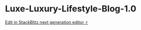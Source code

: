 # Luxe-Luxury-Lifestyle-Blog-1.0

[Edit in StackBlitz next generation editor ⚡️](https://stackblitz.com/~/github.com/Sayyed23/Luxe-Luxury-Lifestyle-Blog-1.0)